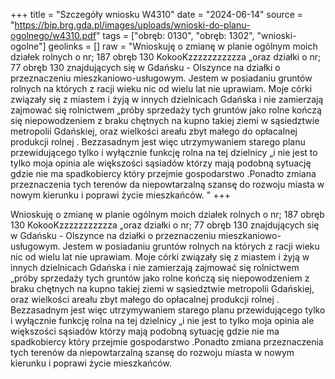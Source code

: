 +++
title = "Szczegóły wniosku W4310"
date = "2024-06-14"
source = "https://bip.brg.gda.pl/images/uploads/wnioski-do-planu-ogolnego/w4310.pdf"
tags = ["obręb: 0130", "obręb: 1302", "wnioski-ogolne"]
geolinks = []
raw = "Wnioskuję o zmianę w planie ogólnym moich działek rolnych o nr; 187 obręb 130 KokooKzzzzzzzzzzza  „oraz działki o nr; 77 obręb 130 znajdujących się w Gdańsku - Olszynce na działki o przeznaczeniu mieszkaniowo-usługowym. Jestem w posiadaniu gruntów rolnych na których z racji wieku nic od wielu lat nie uprawiam. Moje córki związały się z miastem i żyją w innych dzielnicach Gdańska i nie zamierzają zajmować się rolnictwem „próby sprzedaży tych gruntów jako rolne kończą się niepowodzeniem z braku chętnych na kupno takiej ziemi w sąsiedztwie metropolii Gdańskiej, oraz wielkości areału zbyt małego do opłacalnej produkcji rolnej . Bezzasadnym jest więc utrzymywaniem starego planu przewidującego tylko i wyłącznie funkcję rolna na tej dzielnicy „i nie jest to tylko moja opinia ale większości sąsiadów którzy mają podobną sytuację gdzie nie ma spadkobiercy który przejmie gospodarstwo .Ponadto zmiana przeznaczenia tych terenów da niepowtarzalną szansę do rozwoju miasta w nowym kierunku i poprawi życie mieszkańców. "
+++

Wnioskuję o zmianę w planie ogólnym moich działek rolnych o nr; 187 obręb 130
KokooKzzzzzzzzzzza 
„oraz działki o nr; 77 obręb 130 znajdujących się w Gdańsku - Olszynce na działki o
przeznaczeniu mieszkaniowo-usługowym. Jestem w posiadaniu gruntów rolnych na których z
racji wieku nic od wielu lat nie uprawiam. Moje córki związały się z miastem i żyją w innych
dzielnicach Gdańska i nie zamierzają zajmować się rolnictwem „próby sprzedaży tych gruntów
jako rolne kończą się niepowodzeniem z braku chętnych na kupno takiej ziemi w sąsiedztwie
metropolii Gdańskiej, oraz wielkości areału zbyt małego do opłacalnej produkcji rolnej .
Bezzasadnym jest więc utrzymywaniem starego planu przewidującego tylko i wyłącznie funkcję
rolna na tej dzielnicy „i nie jest to tylko moja opinia ale większości sąsiadów którzy mają
podobną sytuację gdzie nie ma spadkobiercy który przejmie gospodarstwo .Ponadto zmiana
przeznaczenia tych terenów da niepowtarzalną szansę do rozwoju miasta w nowym kierunku i
poprawi życie mieszkańców.



